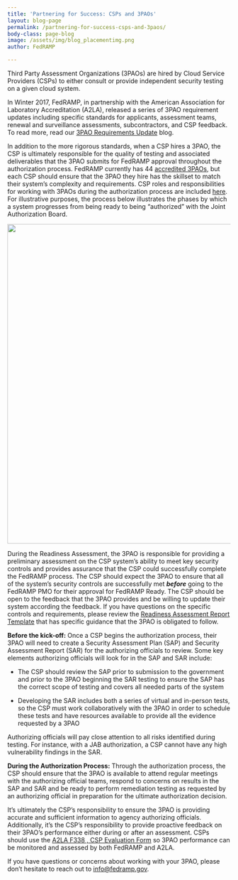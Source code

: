 ```yaml
---
title: 'Partnering for Success: CSPs and 3PAOs'
layout: blog-page
permalink: /partnering-for-success-csps-and-3paos/
body-class: page-blog
image: /assets/img/blog_placementimg.png
author: FedRAMP

---
```

Third Party Assessment Organizations (3PAOs) are hired by Cloud Service Providers (CSPs) to either consult or provide independent security testing on a given cloud system.  

In Winter 2017, FedRAMP, in partnership with the American Association for Laboratory Accreditation (A2LA), released a series of 3PAO requirement updates including specific standards for applicants, assessment teams, renewal and surveillance assessments, subcontractors, and CSP feedback. To read more, read our [3PAO Requirements Update](https://www.fedramp.gov/3pao-requirements-update/) blog.

In addition to the more rigorous standards, when a CSP hires a 3PAO, the CSP is ultimately responsible for the quality of testing and associated deliverables that the 3PAO submits for FedRAMP approval throughout the authorization process. FedRAMP currently has 44 [accredited 3PAOs](https://marketplace.fedramp.gov/#/assessors?sort=assessorName), but each CSP should ensure that the 3PAO they hire has the skillset to match their system’s complexity and requirements. CSP roles and responsibilities for working with 3PAOs during the authorization process are included [here](https://www.fedramp.gov/assets/resources/documents/CSP_JAB_P-ATO_Roles_and_Responsibilites.pdf). For illustrative purposes, the process below illustrates the phases by which a system progresses from being ready to being “authorized” with the Joint Authorization Board.

[<img class="alignleft size-full wp-image-67426" src="https://s3.amazonaws.com/sitesusa/wp-content/uploads/sites/482/2017/08/FedRAMP_JAB-authorization-process_v-2.png" alt="" width="1950" height="720" />](https://s3.amazonaws.com/sitesusa/wp-content/uploads/sites/482/2017/08/FedRAMP_JAB-authorization-process_v-2.png)

During the Readiness Assessment, the 3PAO is responsible for providing a preliminary assessment on the CSP system’s ability to meet key security controls and provides assurance that the CSP could successfully complete the FedRAMP process. The CSP should expect the 3PAO to ensure that all of the system’s security controls are successfully met **_before_** going to the FedRAMP PMO for their approval for FedRAMP Ready. The CSP should be open to the feedback that the 3PAO provides and be willing to update their system according the feedback. If you have questions on the specific controls and requirements, please review the [Readiness Assessment Report Template](https://www.fedramp.gov/templates/) that has specific guidance that the 3PAO is obligated to follow.

**Before the kick-off:** Once a CSP begins the authorization process, their 3PAO will need to create a Security Assessment Plan (SAP) and Security Assessment Report (SAR) for the authorizing officials to review. Some key elements authorizing officials will look for in the SAP and SAR include:

* The CSP should review the SAP prior to submission to the government and prior to the 3PAO beginning the SAR testing to ensure the SAP has the correct scope of testing and covers all needed parts of the system

* Developing the SAR includes both a series of virtual and in-person tests, so the CSP must work collaboratively with the 3PAO in order to schedule these tests and have resources available to provide all the evidence requested by a 3PAO

Authorizing officials will pay close attention to all risks identified during testing. For instance, with a JAB authorization, a CSP cannot have any high vulnerability findings in the SAR.

**During the Authorization Process:** Through the authorization process, the CSP should ensure that the 3PAO is available to attend regular meetings with the authorizing official teams, respond to concerns on results in the SAP and SAR and be ready to perform remediation testing as requested by an authorizing official in preparation for the ultimate authorization decision.

It’s ultimately the CSP’s responsibility to ensure the 3PAO is providing accurate and sufficient information to agency authorizing officials. Additionally, it’s the CSP’s responsibility to provide proactive feedback on their 3PAO’s performance either during or after an assessment. CSPs should use the [A2LA F338 , CSP Evaluation Form](https://www.a2la.org/forms/A2LA_F338.docx) so 3PAO performance can be monitored and assessed by both FedRAMP and A2LA.

If you have questions or concerns about working with your 3PAO, please don’t hesitate to reach out to [info@fedramp.gov](mailto:info@fedramp.gov).
